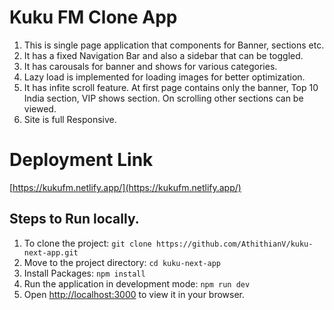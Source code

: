 # Kuku FM Clone App
1. This is single page application that components for Banner, sections etc.
2. It has a fixed Navigation Bar and also a sidebar that can be toggled.
3. It has carousals for banner and shows for various categories.
4. Lazy load is implemented for loading images for better optimization.
5. It has infite scroll feature. At first page contains only the banner, Top 10 India section, VIP shows section. On scrolling other sections can be viewed.
6. Site is full Responsive.

# Deployment Link
[https://kukufm.netlify.app/](https://kukufm.netlify.app/)

## Steps to Run locally.
1. To clone the project: `git clone https://github.com/AthithianV/kuku-next-app.git`
2. Move to the project directory: `cd kuku-next-app`
3. Install Packages: `npm install`
4. Run the application in development mode: `npm run dev`
5. Open [http://localhost:3000](http://localhost:3000) to view it in your browser.
